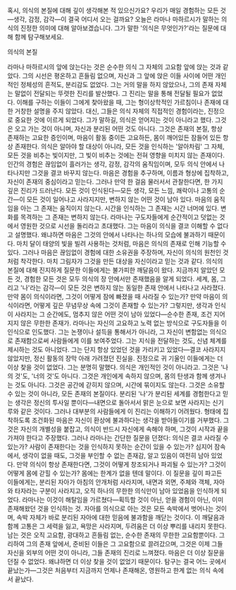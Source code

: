 혹시,
의식의 본질에 대해 깊이 생각해본 적 있으신가요? 우리가 매일 경험하는 모든 것—생각,
감정,
감각—이 결국 어디서 오는 걸까요? 오늘은 라마나 마하르시가 말하는 의식의 진정한 의미에 대해 알아보겠습니다.
그가 말한 '의식은 무엇인가?'라는 질문에 대해 함께 탐구해보세요.



의식의 본질


라마나 마하르시의 앞에 앉는다는 것은 순수한 의식 그 자체의 고요함 앞에 앉는 것과 같았다.
그의 시선은 평온하고 흔들림 없으며,
자신과 그 앞에 앉은 이들 사이에 어떤 개인적인 정체성의 흔적도,
분리감도 없었다.
그는 거의 말을 하지 않았으나,
그의 존재 자체는 말없이 전달되는 뚜렷한 진리를 발산했다.
그 진리는 말을 통해 전달될 필요가 없었다.
이해를 구하는 이들이 그에게 찾아왔을 때,
그는 형이상학적인 가르침이나 존재에 대한 거창한 설명을 주지 않았다.
대신,
그들은 의식 자체의 직접적인 경험이라는,
진정으로 중요한 것에 이르게 되었다.
그가 말하길,
의식은 얻어지는 것이 아니라고 했다.
그것은 오고 가는 것이 아니며,
자신과 분리된 어떤 것도 아니다.
그것은 존재의 본질,
항상 존재하는 고요한 증인이며,
마음이 활동 중이든 고요하든,
몸이 깨어있든 잠들어 있든 항상 존재한다.
의식은 알아야 할 대상이 아니라,
모든 것을 인식하는 '알아차림' 그 자체,
모든 것을 비추는 빛이지만,
그 빛이 비추는 것에는 전혀 영향을 미치지 않는 존재이다.
인간의 경험은 끊임없이 흘러가는 생각,
감정,
감각의 움직임이며,
모두 의식 안에서 나타나지만 그것을 결코 바꾸지 않는다.
마음은 경험을 추구하며,
이름과 형상에 집착하고,
자신이 존재의 중심이라고 믿는다.
그러나 만약 한 걸음 물러서서 관찰한다면,
한 가지 깊은 진리가 드러난다.
모든 것이 인식된다—모든 생각,
모든 느낌,
쾌락이나 고통의 순간—이 모든 것이 일어나고 사라지지만,
변하지 않는 어떤 것이 남아 있다.
마음의 움직임을 아는 그 존재는 움직이지 않는다.
시간을 인식하는 그 존재는 시간 너머에 있다.
변화를 목격하는 그 존재는 변하지 않는다.
라마나는 구도자들에게 순간적이고 덧없는 것에서 영원한 것으로 시선을 돌리라고 초대했다.
그는 마음이 의식을 결코 이해할 수 없다고 설명했다.
왜냐하면 마음은 그것의 안에서 나타나는 하나의 모습에 불과하기 때문이다.
마치 달이 태양의 빛을 빌려 사용하는 것처럼,
마음은 의식의 존재로 인해 기능할 수 있다.
그러나 마음은 끊임없이 경험에 대한 소유권을 주장하며,
자신이 의식의 원천인 것처럼 착각한다.
마치 그림자가 그것을 만든 대상을 자신이라고 믿는 것과 같다.
의식의 본질에 대해 진지하게 질문한 이들에게는 불가피한 깨달음이 왔다.
지금까지 알았던 모든 것,
경험한 모든 것은 모두 의식의 장 안에서만 존재했음을 알게 되었다.
세계,
몸,
그리고 '나'라는 감각—이 모든 것은 변하지 않는 동일한 존재 안에서 나타나고 사라졌다.
만약 몸이 의식이라면,
그것이 어떻게 잠에 빠졌을 때 사라질 수 있는가? 만약 마음이 의식이라면,
어떻게 깊은 무념무상 속에 그것이 존재할 수 있는가? 그렇지만,
생각과 인식이 사라지는 그 순간에도,
멈추지 않은 어떤 것이 남아 있었다—순수한 존재,
조건 지어지지 않은 무한한 존재가.
라마나는 자신의 고요하고 노력 없는 방식으로 구도자들을 이 인식으로 인도했다.
그는 논쟁이나 설득을 통해서가 아니라,
그 자신이 변함없는 의식으로 존재함으로써 사람들에게 이를 보여주었다.
그는 지식을 전달하는 것도,
신념 체계를 제시하는 것도 아니었다.
그는 단지 항상 있었던 것을 가리키고 있었다—결코 사라지지 않았지만,
정신 활동의 장막 아래 가려졌던 진실을.
진정으로 귀 기울인 이들에게는 더 이상 찾을 것이 없었다.
그는 분명히 말했다.
의식은 개인적인 것이 아니라고.
그것은 '나의 것'도,
'너의 것'도 아니다.
그것은 개인에게 속하지 않으며,
몸의 탄생과 함께 생겨나는 것도 아니다.
그것은 공간에 갇히지 않으며,
시간에 묶이지도 않는다.
그것은 소유할 수 있는 것이 아니라,
모든 존재의 본질이다.
분리된 '나'가 분리된 세계를 경험한다고 믿는 생각은 정신의 투사일 뿐이다—내면으로 돌아서서 맑은 눈으로 보면 사라지는 신기루와 같은 것이다.
그러나 대부분의 사람들에게 이 진리는 이해하기 어려웠다.
형태에 집착하도록 조건화된 마음은 자신이 환상에 불과하다는 생각을 받아들이기를 거부했다.
그것은 자신의 개별성을 붙잡고,
의식이 반드시 자신에게 속해야 하며,
그것이 시작과 끝을 가져야 한다고 주장했다.
그러나 라마나는 간단한 질문을 던졌다: 의식은 결코 사라질 수 있는가? 사람이 존재한다는 것을 인식하지 못하는 순간이 있을 수 있는가? 심지어 잠속에서,
생각이 없을 때도,
그것을 부인할 수 없는 존재감,
알고 있음이 여전히 남아 있었다.
만약 의식이 항상 존재한다면,
그것이 어떻게 창조되거나 파괴될 수 있는가? 그것이 어떻게 몸에 갇힐 수 있는가? 몸에는 한계가 없을 텐데 말이다.
이 질문을 깊이 파고든 이들에게는,
분리된 자아가 아침의 안개처럼 사라지며,
내면과 외면,
주체와 객체,
자아와 타자라는 구분이 사라지고,
오직 하나의 무한한 의식만이 남아 있었음을 인식하게 되었다.
라마나는 이것이 해탈임을 가르쳤다—획득할 것이 아닌,
얻을 경험이 아닌,
이미 존재해왔던 것을 인식하는 것.
자아를 의식으로 아는 것은 모든 속박에서 벗어나는 것이며,
속박 자체가 바로 분리된 자아에 대한 믿음에 불과함을 깨닫는 것이다.
이 깨달음과 함께 고통은 그 세력을 잃고,
욕망은 사라지며,
두려움은 더 이상 뿌리를 내리지 못한다.
남는 것은 오직 고요함,
광대하고 흔들림 없는,
순수한 존재의 무한한 고요함뿐이다.
그리하여 그의 존재 앞에서,
준비된 이들은 그 고요함으로 끌려갔으며,
그것은 이제 그들 자신을 외부의 어떤 것이 아니라,
그들 존재의 진리로 느껴졌다.
마음은 더 이상 질문을 던질 수 없었다.
왜냐하면 더 이상 찾을 것이 없었기 때문이다.
탐구는 결국 어느 곳에서 끝났는가—그것은 처음부터 지금까지 언제나 존재해온,
영원하고 한계 없는 의식 속에서 끝났다.
